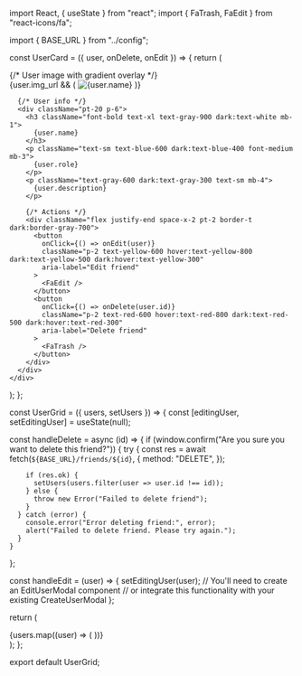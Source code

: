 import React, { useState } from "react";
import { FaTrash, FaEdit } from "react-icons/fa";

import { BASE_URL } from "../config";

const UserCard = ({ user, onDelete, onEdit }) => {
  return (
    <div className="bg-white dark:bg-gray-800 rounded-xl shadow-md overflow-hidden hover:shadow-lg transition-shadow duration-300">
      {/* User image with gradient overlay */}
      <div className="relative h-40 bg-gradient-to-tr from-blue-500 to-purple-600">
        {user.img_url && (
          <img
            src={user.img_url}
            alt={user.name}
            className="absolute bottom-0 right-4 h-36 w-36 object-cover rounded-full border-4 border-white dark:border-gray-800 shadow-lg transform translate-y-1/2"
          />
        )}
      </div>
      
      {/* User info */}
      <div className="pt-20 p-6">
        <h3 className="font-bold text-xl text-gray-900 dark:text-white mb-1">
          {user.name}
        </h3>
        <p className="text-sm text-blue-600 dark:text-blue-400 font-medium mb-3">
          {user.role}
        </p>
        <p className="text-gray-600 dark:text-gray-300 text-sm mb-4">
          {user.description}
        </p>
        
        {/* Actions */}
        <div className="flex justify-end space-x-2 pt-2 border-t dark:border-gray-700">
          <button
            onClick={() => onEdit(user)}
            className="p-2 text-yellow-600 hover:text-yellow-800 dark:text-yellow-500 dark:hover:text-yellow-300"
            aria-label="Edit friend"
          >
            <FaEdit />
          </button>
          <button
            onClick={() => onDelete(user.id)}
            className="p-2 text-red-600 hover:text-red-800 dark:text-red-500 dark:hover:text-red-300"
            aria-label="Delete friend"
          >
            <FaTrash />
          </button>
        </div>
      </div>
    </div>
  );
};

const UserGrid = ({ users, setUsers }) => {
  const [editingUser, setEditingUser] = useState(null);

  const handleDelete = async (id) => {
    if (window.confirm("Are you sure you want to delete this friend?")) {
      try {
        const res = await fetch(`${BASE_URL}/friends/${id}`, {
          method: "DELETE",
        });
        
        if (res.ok) {
          setUsers(users.filter(user => user.id !== id));
        } else {
          throw new Error("Failed to delete friend");
        }
      } catch (error) {
        console.error("Error deleting friend:", error);
        alert("Failed to delete friend. Please try again.");
      }
    }
  };

  const handleEdit = (user) => {
    setEditingUser(user);
    // You'll need to create an EditUserModal component
    // or integrate this functionality with your existing CreateUserModal
  };

  return (
    <div className="grid grid-cols-1 sm:grid-cols-2 lg:grid-cols-3 gap-6">
      {users.map((user) => (
        <UserCard
          key={user.id}
          user={user}
          onDelete={handleDelete}
          onEdit={handleEdit}
        />
      ))}
    </div>
  );
};

export default UserGrid;